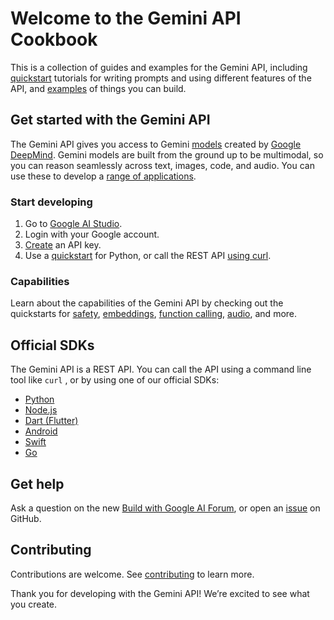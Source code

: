 # Welcome to the Gemini API Cookbook
This is a collection of guides and examples for the Gemini API, including [quickstart](https://github.com/google-gemini/cookbook/tree/main/quickstarts) tutorials for writing prompts and using different features of the API, and [examples](https://github.com/google-gemini/cookbook/tree/main/examples) of things you can build.

## Get started with the Gemini API
The Gemini API gives you access to Gemini [models](https://ai.google.dev/models/gemini) created by [Google DeepMind](https://deepmind.google/technologies/gemini/#introduction). Gemini models are built from the ground up to be multimodal, so you can reason seamlessly across text, images, code, and audio. You can use these to develop a [range of applications](https://ai.google.dev/examples/).

### Start developing
1. Go to [Google AI Studio](https://aistudio.google.com/).
2. Login with your Google account.
3. [Create](https://aistudio.google.com/app/apikey) an API key.
4. Use a [quickstart](https://github.com/google-gemini/cookbook/blob/main/quickstarts/Prompting.ipynb) for Python, or call the REST API [using curl](https://github.com/google-gemini/cookbook/blob/main/quickstarts/rest/Prompting_REST.ipynb).

### Capabilities
Learn about the capabilities of the Gemini API by checking out the quickstarts for [safety](https://github.com/google-gemini/cookbook/blob/main/quickstarts/Safety.ipynb), [embeddings](https://github.com/google-gemini/cookbook/blob/main/quickstarts/Embeddings.ipynb), [function calling](https://github.com/google-gemini/cookbook/blob/main/quickstarts/Function_calling.ipynb), [audio](https://github.com/google-gemini/cookbook/blob/main/quickstarts/Audio.ipynb), and more.

## Official SDKs
The Gemini API is a REST API. You can call the API using a command line tool like `curl` , or by using one of our official SDKs:
* [Python](https://github.com/google/generative-ai-python)
* [Node.js](https://github.com/google/generative-ai-js)
* [Dart (Flutter)](https://github.com/google/generative-ai-dart)
* [Android](https://github.com/google/generative-ai-android)
* [Swift](https://github.com/google/generative-ai-swift)
* [Go](https://github.com/google/generative-ai-go)

## Get help
Ask a question on the new [Build with Google AI Forum](https://discuss.ai.google.dev/), or open an [issue](https://github.com/google-gemini/cookbook/issues) on GitHub.

## Contributing
Contributions are welcome. See [contributing](https://github.com/google-gemini/cookbook/blob/main/CONTRIBUTING.md) to learn more.

Thank you for developing with the Gemini API! We’re excited to see what you create.
